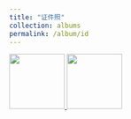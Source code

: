 ```yaml
---
title: "证件照"
collection: albums
permalink: /album/id
---
```

<a href="../keli_photo/证件照/P020180928258101403240.jpg">
  <img src="../keli_photo/证件照/P020180928258101403240.jpg" width="100">
</a>
<a href="../keli_photo/证件照/韩克利1寸.jpg">
  <img src="../keli_photo/证件照/韩克利1寸.jpg" width="100">
</a>
